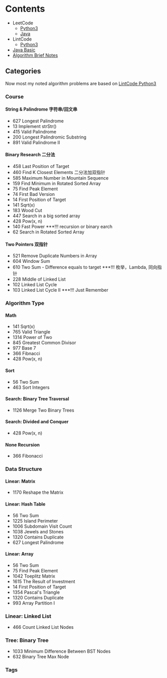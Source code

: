 # Contents
- LeetCode
  - [Python3](LeetCode/Python)
  - [Java](LeetCode/Java)
- LintCode
  - [Python3](LintCode/Python3)
- [Java Basic](JAVA-Basic/)
- [Algorithm Brief Notes](Algorithm-Brief-Notes/)

## Categories
Now most my noted algorithm problems are based on [LintCode Python3](LintCode/Python3)
### Course
#### String & Palindrome 字符串/回文串
- 627 Longest Palindrome
- 13 Implement strStr()
- 415 Valid Palindrome
- 200 Longest Palindromic Substring
- 891 Valid Palindrome II
#### Binary Research 二分法
- 458 Last Position of Target
- 460 Find K Closest Elements 二分法加双指针
- 585 Maximum Number in Mountain Sequence
- 159 Find Minimum in Rotated Sorted Array
- 75 Find Peak Element
- 74 First Bad Version
- 14 First Position of Target
- 141 Sqrt(x)
- 183 Wood Cut
- 447 Search in a big sorted array
- 428 Pow(x, n)
- 140 Fast Power ***!!! recursion or binary earch
- 62 Search in Rotated Sorted Array
#### Two Pointers 双指针
- 521 Remove Duplicate Numbers in Array
- 604 Window Sum
- 610 Two Sum - Difference equals to target ***!!! 枚举，Lambda, 同向指针
- 228 Middle of Linked List
- 102 Linked List Cycle
- 103 Linked List Cycle II ***!!! Just Remember 

### Algorithm Type
#### Math
- 141 Sqrt(x)
- 765 Valid Triangle
- 1314 Power of Two
- 845 Greatest Common Divisor
- 977 Base 7
- 366 Fibnacci
- 428 Pow(x, n)
#### Sort
- 56 Two Sum
- 463 Sort Integers
#### Search: Binary Tree Traversal
- 1126 Merge Two Binary Trees

#### Search: Divided and Conquer
- 428 Pow(x, n)
#### None Recursion
- 366 Fibonacci

### Data Structure
#### Linear: Matrix
- 1170 Reshape the Matrix
#### Linear: Hash Table
- 56 Two Sum
- 1225 Island Perimeter
- 1006 Subdomain Visit Count
- 1038 Jewels and Stones
- 1320 Contains Duplicate
- 627 Longest Palindrome
#### Linear: Array
- 56 Two Sum
- 75 Find Peak Element
- 1042 Toeplitz Matrix
- 1615 The Result of Investment
- 14 First Position of Target
- 1354 Pascal's Triangle
- 1320 Contains Duplicate
- 993 Array Partition I
### Linear: Linked List
- 466 Count Linked List Nodes
### Tree: Binary Tree
- 1033 Minimum Difference Between BST Nodes
- 632 Binary Tree Max Node


### Tags

